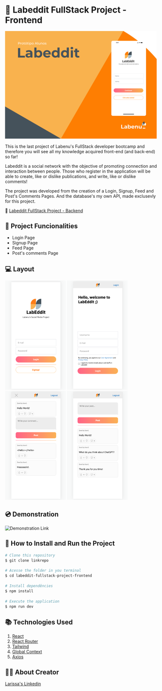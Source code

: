 # 📲 Labeddit FullStack Project - Frontend

<img src="./src/assets/cover.png" width="500"  />

This is the last project of Labenu's FullStack developer bootcamp and therefore you will see all my knowledge acquired front-end (and back-end) so far!

Labeddit is a social network with the objective of promoting connection and interaction between people. Those who register in the application will be able to create, like or dislike publications, and write, like or dislike comments!

The project was developed from the creation of a Login, Signup, Feed and Post's Comments Pages. And the database's my own API, made exclusevly for this project.

🚩 [Labeddit FullStack Project - Backend](https://github.com/LATerada/labeddit-fullstack-project-backend)


## 📱 Project Funcionalities
* Login Page
* Signup Page
* Feed Page
* Post's comments Page


## 💻 Layout
<div class="fex">
<img src="./src/assets/loginPage.png" width="200"  />
<img src="./src/assets/signupPage.png" width="200"  />
<img src="./src/assets/feedPage.png" width="200"  />
<img src="./src/assets/postcommentsPage.png" width="200"  />
</div>


## 💿 Demonstration
![Demonstration Link](https://labeddit-LATerada.surge.sh)


## 📝 How to Install and Run the Project
```bash
# Clone this repository
$ git clone linkrepo

# Acesse the folder in you terminal
$ cd labeddit-fullstack-project-frontend

# Install dependêncies
$ npm install

# Execute the application
$ npm run dev
```


## 📚 Technologies Used
1. [React](https://pt-br.reactjs.org/)
2. [React Router](https://reactrouter.com/en/main)
3. [Tailwind](https://tailwindcss.com/)
4. [Global Context](https://pt-br.reactjs.org/docs/context.html)
5. [Axios](https://axios-http.com/docs/intro)


##  🙋‍♀️ About Creator
[Larissa's Linkedin](https://www.linkedin.com/in/larissa-terada/)

